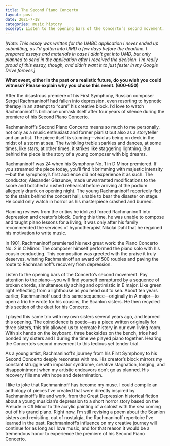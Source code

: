 ```yaml
---
title: The Second Piano Concerto
layout: post
date: 2021-7-18
categories: music history
excerpt: Listen to the opening bars of the Concerto’s second movement. Pay attention to the piano—you will find yourself enraptured by a sequence of broken chords, simultaneously aching and optimistic in E major. Like green light reflecting from a lighthouse as you head out to sea.
---
```


*[Note: This essay was written for the UMBC application I never ended up submitting, as I'd gotten into UMD a few days before the deadline. I prepared essays and materials in case I didn't get into UMD, but only planned to send in the application after I received the decision. I'm really proud of this essay, though, and didn't want it to just fester in my Google Drive forever.]*  

**What event, either in the past or a realistic future, do you wish you could witness? Please explain why you chose this event. (600-650)**  

After the disastrous premiere of his First Symphony, Russian composer Sergei Rachmaninoff had fallen into depression, even resorting to hypnotic therapy in an attempt to “cure” his creative block. I’d love to watch Rachmaninoff’s brilliance unmask itself after four years of silence during the premiere of his Second Piano Concerto.  

Rachmaninoff’s Second Piano Concerto means so much to me personally, not only as a music enthusiast and former pianist but also as a storyteller and an artist. The piece itself is stunning—vivid as being on deck in the midst of a storm at sea. The twinkling treble sparkles and dances, at some times, like stars; at other times, it strikes like staggering lightning. But behind the piece is the story of a young composer with big dreams.  

Rachmaninoff was 24 when his Symphony No. 1 in D Minor premiered. If you streamed the piece today, you’ll find it brimming with majestic intensity—but the symphony’s first audience did not experience it as such. The conductor, Alexander Glazunov, made unwarranted modifications to the score and botched a rushed rehearsal before arriving at the podium allegedly drunk on opening night. The young Rachmaninoff reportedly fled to the stairs behind the concert hall, unable to bear the disaster on stage. He could only watch in horror as his masterpiece crashed and burned.  

Flaming reviews from the critics he idolized forced Rachmaninoff into depression and creator’s block. During this time, he was unable to compose and taught piano lessons for a living; it was only after his family recommended the services of hypnotherapist Nikolai Dahl that he regained his motivation to write music.  

In 1901, Rachmaninoff premiered his next great work: the Piano Concerto No. 2 in C Minor. The composer himself performed the piano solo with his cousin conducting. This composition was greeted with the praise it truly deserves, winning Rachmaninoff an award of 500 roubles and paving the route to Rachmaninoff’s recovery from depression.  

Listen to the opening bars of the Concerto’s second movement. Pay attention to the piano—you will find yourself enraptured by a sequence of broken chords, simultaneously aching and optimistic in E major. Like green light reflecting from a lighthouse as you head out to sea. About ten years earlier, Rachmaninoff used this same sequence—originally in A major—to open a trio he wrote for his cousins, the Scanlon sisters. He then recycled this section of the duet for his Concerto.  

I played this same trio with my own sisters several years ago, and learned this opening. The coincidence is poetic—as a piece written originally for three sisters, this trio allowed us to recreate history in our own living room. With six hands on the keyboard, three backsides on the bench, trios had bonded my sisters and I during the time we played piano together. Hearing the Concerto’s second movement to this tedious yet tender trial.  

As a young artist, Rachmaninoff’s journey from his First Symphony to his Second Concerto deeply resonates with me. His creator’s block mirrors my constant struggle with impostor syndrome, creative stagnation, longing, and disappointment when my artistic endeavors don’t go as planned. His recovery fills me with hope and determination.   

I like to joke that Rachmaninoff has become my muse. I could compile an anthology of pieces I’ve created that were directly inspired by Rachmaninoff’s life and work, from the Great Depression historical fiction about a young musician’s depression to a short horror story based on the Prelude in C# Minor to the acrylic painting of a soloist with the sea coming out of his grand piano. Right now, I’m still revising a poem about the Scanlon sisters and revisiting, out of nostalgia, the Rachmaninoff repertoire I’ve learned in the past. Rachmaninoff’s influence on my creative journey will continue for as long as I love music, and for that reason it would be a tremendous honor to experience the premiere of his Second Piano Concerto.  